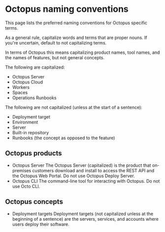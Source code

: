 # Octopus naming conventions

This page lists the preferred naming conventions for Octopus specific terms.

As a general rule, capitalize words and terms that are proper nouns. If you're uncertain, default to not capitalizing terms.

In terms of Octopus this means capitalizing product names, tool names, and the names of features, but not general concepts.

The following are capitalized:

- Octopus Server
- Octopus Cloud
- Workers
- Spaces
- Operations Runbooks

The following are not capitalized (unless at the start of a sentence):

- Deployment target
- Environment 
- Server
- Built-in repository
- Runbooks (the concept as opposed to the feature)

## Octopus products

- Octopus Server 
	The Octopus Server (capitalized) is the product that on-premises customers download and install to access the REST API and the Octopus Web Portal. Do not use Octopus Deploy Server.
- Octopus CLI
	The command-line tool for interacting with Octopus. Do not use Octo CLI.

## Octopus concepts

- Deployment targets 
	Deployment targets (not capitalized unless at the beginning of a sentence) are the servers, services, and accounts where users deploy their software.

